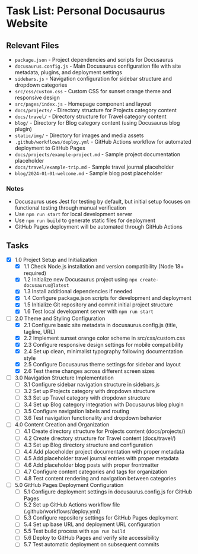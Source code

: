 # Task List: Personal Docusaurus Website

## Relevant Files

- `package.json` - Project dependencies and scripts for Docusaurus
- `docusaurus.config.js` - Main Docusaurus configuration file with site metadata, plugins, and deployment settings
- `sidebars.js` - Navigation configuration for sidebar structure and dropdown categories
- `src/css/custom.css` - Custom CSS for sunset orange theme and responsive design
- `src/pages/index.js` - Homepage component and layout
- `docs/projects/` - Directory structure for Projects category content
- `docs/travel/` - Directory structure for Travel category content  
- `blog/` - Directory for Blog category content (using Docusaurus blog plugin)
- `static/img/` - Directory for images and media assets
- `.github/workflows/deploy.yml` - GitHub Actions workflow for automated deployment to GitHub Pages
- `docs/projects/example-project.md` - Sample project documentation placeholder
- `docs/travel/example-trip.md` - Sample travel journal placeholder
- `blog/2024-01-01-welcome.md` - Sample blog post placeholder

### Notes

- Docusaurus uses Jest for testing by default, but initial setup focuses on functional testing through manual verification
- Use `npm run start` for local development server
- Use `npm run build` to generate static files for deployment
- GitHub Pages deployment will be automated through GitHub Actions

## Tasks

- [x] 1.0 Project Setup and Initialization
  - [x] 1.1 Check Node.js installation and version compatibility (Node 18+ required)
  - [x] 1.2 Initialize new Docusaurus project using `npx create-docusaurus@latest`
  - [x] 1.3 Install additional dependencies if needed
  - [x] 1.4 Configure package.json scripts for development and deployment
  - [x] 1.5 Initialize Git repository and commit initial project structure
  - [x] 1.6 Test local development server with `npm run start`

- [ ] 2.0 Theme and Styling Configuration
  - [x] 2.1 Configure basic site metadata in docusaurus.config.js (title, tagline, URL)
  - [x] 2.2 Implement sunset orange color scheme in src/css/custom.css
  - [x] 2.3 Configure responsive design settings for mobile compatibility
  - [x] 2.4 Set up clean, minimalist typography following documentation style
  - [x] 2.5 Configure Docusaurus theme settings for sidebar and layout
  - [x] 2.6 Test theme changes across different screen sizes

- [ ] 3.0 Navigation Structure Implementation
  - [ ] 3.1 Configure sidebar navigation structure in sidebars.js
  - [ ] 3.2 Set up Projects category with dropdown structure
  - [ ] 3.3 Set up Travel category with dropdown structure  
  - [ ] 3.4 Set up Blog category integration with Docusaurus blog plugin
  - [ ] 3.5 Configure navigation labels and routing
  - [ ] 3.6 Test navigation functionality and dropdown behavior

- [ ] 4.0 Content Creation and Organization
  - [ ] 4.1 Create directory structure for Projects content (docs/projects/)
  - [ ] 4.2 Create directory structure for Travel content (docs/travel/)
  - [ ] 4.3 Set up Blog directory structure and configuration
  - [ ] 4.4 Add placeholder project documentation with proper metadata
  - [ ] 4.5 Add placeholder travel journal entries with proper metadata
  - [ ] 4.6 Add placeholder blog posts with proper frontmatter
  - [ ] 4.7 Configure content categories and tags for organization
  - [ ] 4.8 Test content rendering and navigation between categories

- [ ] 5.0 GitHub Pages Deployment Configuration
  - [ ] 5.1 Configure deployment settings in docusaurus.config.js for GitHub Pages
  - [ ] 5.2 Set up GitHub Actions workflow file (.github/workflows/deploy.yml)
  - [ ] 5.3 Configure repository settings for GitHub Pages deployment
  - [ ] 5.4 Set up base URL and deployment URL configuration
  - [ ] 5.5 Test build process with `npm run build`
  - [ ] 5.6 Deploy to GitHub Pages and verify site accessibility
  - [ ] 5.7 Test automatic deployment on subsequent commits 